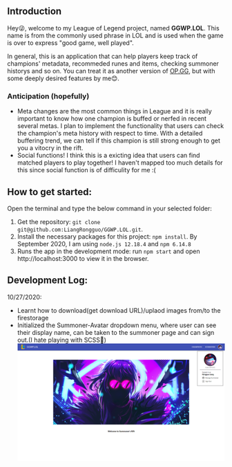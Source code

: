 ## Introduction
Hey😜, welcome to my League of Legend project, named **GGWP.LOL**. This name is from the commonly used phrase in LOL and is used when the game is over to express "good game, well played".

In general, this is an application that can help players keep track of champions' metadata, recommeded runes and items, checking summoner historys and so on. You can treat it as another version of [OP.GG](https://na.op.gg/), but with some deeply desired features by me😊.

### Anticipation (hopefully)
- Meta changes are the most common things in League and it is really important to know how one champion is buffed or nerfed in recent several metas. I plan to implement the functionality that users can check the champion's meta history with respect to time. With a detailed buffering trend, we can tell if this champion is still strong enough to get you a vitocry in the rift.
- Social functions! I think this is a exicting idea that users can find matched players to play together! I haven't mapped too much details for this since social function is of difficulity for me :(

## How to get started:
Open the terminal and type the below command in your selected folder:
1. Get the repository:
`git clone git@github.com:LiangRongguo/GGWP.LOL.git`.
2. Install the necessary packages for this project:
`npm install`.
By September 2020, I am using `node.js 12.18.4` and `npm 6.14.8`
3. Runs the app in the development mode: run `npm start` and open http://localhost:3000 to view it in the browser.


## Development Log:
10/27/2020: 
- Learnt how to download(get download URL)/uplaod images from/to the firestorage
- Initialized the Summoner-Avatar dropdown menu, where user can see their display name, can be taken to the summoner page and can sign out.(I hate playing with SCSS🤣)
 ![image1](https://github.com/LiangRongguo/GGWP.LOL/blob/master/readme_resource/20201027_update.png) 
